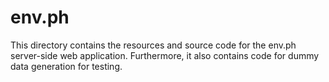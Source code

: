 # env.ph

This directory contains the resources and source code for the env.ph server-side web application. Furthermore, it also contains code for dummy data generation for testing.